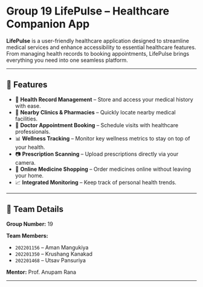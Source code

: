 # Group 19  LifePulse – Healthcare Companion App

**LifePulse** is a user-friendly healthcare application designed to streamline medical services and enhance accessibility to essential healthcare features.  
From managing health records to booking appointments, LifePulse brings everything you need into one seamless platform.

---

## 🚀 Features

- 📁 **Health Record Management** – Store and access your medical history with ease.
- 🏥 **Nearby Clinics & Pharmacies** – Quickly locate nearby medical facilities.
- 📅 **Doctor Appointment Booking** – Schedule visits with healthcare professionals.
- 📊 **Wellness Tracking** – Monitor key wellness metrics to stay on top of your health.
- 📷 **Prescription Scanning** – Upload prescriptions directly via your camera.
- 💊 **Online Medicine Shopping** – Order medicines online without leaving your home.
- 📈 **Integrated Monitoring** – Keep track of personal health trends.

---

## 👥 Team Details

**Group Number:** 19

**Team Members:**
- `202201156` – Aman Mangukiya
- `202201350` – Krushang Kanakad
- `202201468` – Utsav Pansuriya

**Mentor:** Prof. Anupam Rana

---

